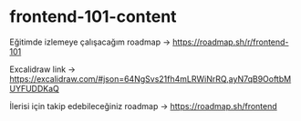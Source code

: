 # frontend-101-content

Eğitimde izlemeye çalışacağım roadmap -> https://roadmap.sh/r/frontend-101

Excalidraw link -> https://excalidraw.com/#json=64NgSvs21fh4mLRWiNrRQ,ayN7qB9OoftbMUYFUDDKaQ

İlerisi için takip edebileceğiniz roadmap -> https://roadmap.sh/frontend